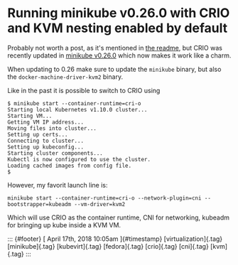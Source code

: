 Running minikube v0.26.0 with CRIO and KVM nesting enabled by default
=====================================================================

Probably not worth a post, as it's mentioned in [the
readme](https://github.com/kubernetes/minikube/blob/master/docs/alternative_runtimes.md#using-cri-o),
but CRIO was recently updated in [minikube
v0.26.0](https://github.com/kubernetes/minikube/releases/tag/v0.26.0)
which now makes it work like a charm.

When updating to 0.26 make sure to update the `minikube` binary, but
also the `docker-machine-driver-kvm2` binary.

Like in the past it is possible to switch to CRIO using

    $ minikube start --container-runtime=cri-o
    Starting local Kubernetes v1.10.0 cluster...
    Starting VM...
    Getting VM IP address...
    Moving files into cluster...
    Setting up certs...
    Connecting to cluster...
    Setting up kubeconfig...
    Starting cluster components...
    Kubectl is now configured to use the cluster.
    Loading cached images from config file.
    $

However, my favorit launch line is:

    minikube start --container-runtime=cri-o --network-plugin=cni --bootstrapper=kubeadm --vm-driver=kvm2

Which will use CRIO as the container runtime, CNI for networking,
kubeadm for bringing up kube inside a KVM VM.

::: {#footer}
[ April 17th, 2018 10:05am ]{#timestamp} [virtualization]{.tag}
[minikube]{.tag} [kubevirt]{.tag} [fedora]{.tag} [crio]{.tag}
[cni]{.tag} [kvm]{.tag}
:::
